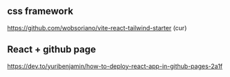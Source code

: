 ## css framework  
https://github.com/wobsoriano/vite-react-tailwind-starter  (cur)

## React + github page  
https://dev.to/yuribenjamin/how-to-deploy-react-app-in-github-pages-2a1f  

